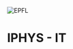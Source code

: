 ![EPFL](https://www.epfl.ch/about/overview/wp-content/uploads/2020/07/logo-epfl-1024x576.png)
# IPHYS - IT
